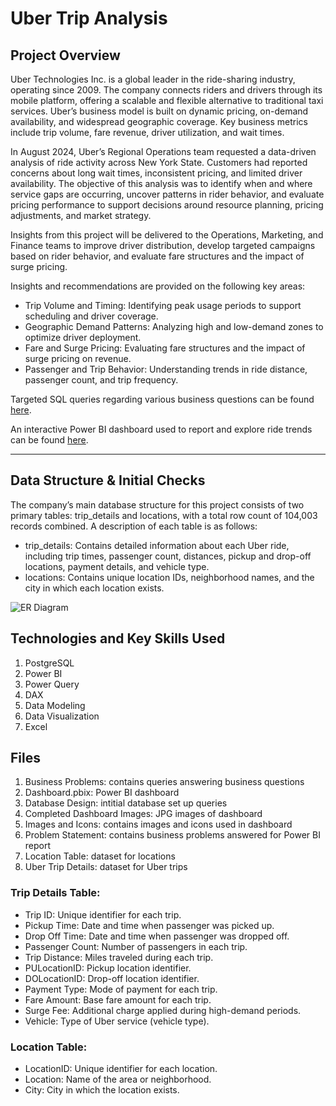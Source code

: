 # Uber Trip Analysis

## Project Overview

Uber Technologies Inc. is a global leader in the ride-sharing industry, operating since 2009. The company connects riders and drivers through its mobile platform, offering a scalable and flexible alternative to traditional taxi services. Uber’s business model is built on dynamic pricing, on-demand availability, and widespread geographic coverage. Key business metrics include trip volume, fare revenue, driver utilization, and wait times.

In August 2024, Uber’s Regional Operations team requested a data-driven analysis of ride activity across New York State. Customers had reported concerns about long wait times, inconsistent pricing, and limited driver availability. The objective of this analysis was to identify when and where service gaps are occurring, uncover patterns in rider behavior, and evaluate pricing performance to support decisions around resource planning, pricing adjustments, and market strategy.

Insights from this project will be delivered to the Operations, Marketing, and Finance teams to improve driver distribution, develop targeted campaigns based on rider behavior, and evaluate fare structures and the impact of surge pricing.

Insights and recommendations are provided on the following key areas:

- Trip Volume and Timing: Identifying peak usage periods to support scheduling and driver coverage.
- Geographic Demand Patterns: Analyzing high and low-demand zones to optimize driver deployment.
- Fare and Surge Pricing: Evaluating fare structures and the impact of surge pricing on revenue.
- Passenger and Trip Behavior: Understanding trends in ride distance, passenger count, and trip frequency.

Targeted SQL queries regarding various business questions can be found [here](Business%20Problems.sql).

An interactive Power BI dashboard used to report and explore ride trends can be found [here](Uber%20Trips%20Dashboard.pbix).

---

## Data Structure & Initial Checks

The company’s main database structure for this project consists of two primary tables: trip_details and locations, with a total row count of 104,003 records combined. A description of each table is as follows:

- trip_details: Contains detailed information about each Uber ride, including trip times, passenger count, distances, pickup and drop-off locations, payment details, and vehicle type.
- locations: Contains unique location IDs, neighborhood names, and the city in which each location exists.
  
![ER Diagram](images/ERD.png)

## Technologies and Key Skills Used

1. PostgreSQL
2. Power BI
3. Power Query
4. DAX
5. Data Modeling
6. Data Visualization
7. Excel

## Files

1. Business Problems: contains queries answering business questions
2. Dashboard.pbix: Power BI dashboard
3. Database Design: intitial database set up queries
4. Completed Dashboard Images: JPG images of dashboard
5. Images and Icons: contains images and icons used in dashboard
6. Problem Statement: contains business problems answered for Power BI report
7. Location Table: dataset for locations
8. Uber Trip Details: dataset for Uber trips



### Trip Details Table:
- Trip ID: Unique identifier for each trip.
- Pickup Time: Date and time when passenger was picked up.
- Drop Off Time: Date and time when passenger was dropped off.
- Passenger Count: Number of passengers in each trip.
- Trip Distance: Miles traveled during each trip.
- PULocationID: Pickup location identifier.
- DOLocationID: Drop-off location identifier.
- Payment Type: Mode of payment for each trip.
- Fare Amount: Base fare amount for each trip.
- Surge Fee: Additional charge applied during high-demand periods.
- Vehicle: Type of Uber service (vehicle type).
  
### Location Table:
- LocationID: Unique identifier for each location.
- Location: Name of the area or neighborhood.
- City: City in which the location exists.
